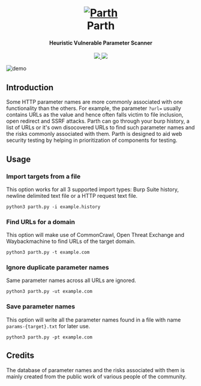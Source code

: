 <h1 align="center">
  <br>
  <a href="https://github.com/s0md3v/Parth"><img src="https://i.ibb.co/n1m7fR2/parth.png" alt="Parth"></a>
  <br>
  Parth
  <br>
</h1>

<h4 align="center">Heuristic Vulnerable Parameter Scanner</h4>

<p align="center">
  <a href="https://github.com/s0md3v/Parth/releases">
    <img src="https://img.shields.io/github/release/s0md3v/Parth.svg">
  </a>
  <a href="https://github.com/s0md3v/Parth/issues?q=is%3Aissue+is%3Aclosed">
      <img src="https://img.shields.io/github/issues-closed-raw/s0md3v/Parth.svg">
  </a>
</p>

![demo](https://i.ibb.co/6wbY7fT/Screenshot-2020-08-19-22-17-19.png)

## Introduction
Some HTTP parameter names are more commonly associated with one functionality than the others. For example, the parameter `?url=` usually contains URLs as the value and hence often falls victim to file inclusion, open redirect and SSRF attacks. Parth can go through your burp history, a list of URLs or it's own disocovered URLs to find such parameter names and the risks commonly associated with them. Parth is designed to aid web security testing by helping in prioritization of components for testing.

## Usage
### Import targets from a file
This option works for all 3 supported import types: Burp Suite history, newline delimited text file or a HTTP request text file.
```
python3 parth.py -i example.history
```
### Find URLs for a domain
This option will make use of CommonCrawl, Open Threat Exchange and Waybackmachine to find URLs of the target domain.
```
python3 parth.py -t example.com
```
### Ignore duplicate parameter names
Same parameter names across all URLs are ignored.
```
python3 parth.py -ut example.com
```
### Save parameter names
This option will write all the parameter names found in a file with name `params-{target}.txt` for later use.
```
python3 parth.py -pt example.com
```

## Credits
The database of parameter names and the risks associated with them is mainly created from the public work of various people of the community.
